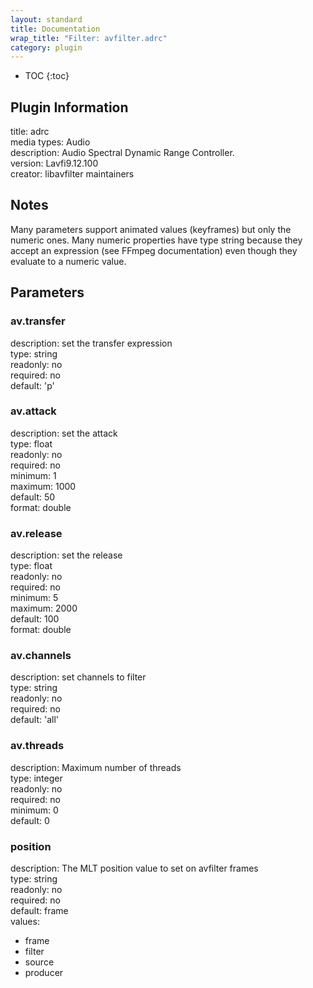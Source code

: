 ```yaml
---
layout: standard
title: Documentation
wrap_title: "Filter: avfilter.adrc"
category: plugin
---
```

* TOC
{:toc}

## Plugin Information

title: adrc  
media types:
Audio  
description: Audio Spectral Dynamic Range Controller.  
version: Lavfi9.12.100  
creator: libavfilter maintainers  

## Notes

Many parameters support animated values (keyframes) but only the numeric ones. Many numeric properties have type string because they accept an expression (see FFmpeg documentation) even though they evaluate to a numeric value.

## Parameters

### av.transfer

  
description:
set the transfer expression  
type: string  
readonly: no  
required: no  
default: 'p'  

### av.attack

  
description:
set the attack  
type: float  
readonly: no  
required: no  
minimum: 1  
maximum: 1000  
default: 50  
format: double  

### av.release

  
description:
set the release  
type: float  
readonly: no  
required: no  
minimum: 5  
maximum: 2000  
default: 100  
format: double  

### av.channels

  
description:
set channels to filter  
type: string  
readonly: no  
required: no  
default: 'all'  

### av.threads

  
description:
Maximum number of threads  
type: integer  
readonly: no  
required: no  
minimum: 0  
default: 0  

### position

  
description:
The MLT position value to set on avfilter frames  
type: string  
readonly: no  
required: no  
default: frame  
values:  

* frame
* filter
* source
* producer

